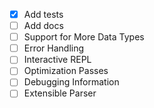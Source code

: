 - [x] Add tests
- [ ] Add docs
- [ ] Support for More Data Types
- [ ] Error Handling
- [ ] Interactive REPL
- [ ] Optimization Passes
- [ ] Debugging Information
- [ ] Extensible Parser
